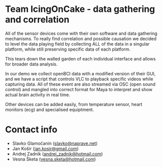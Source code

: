# Team IcingOnCake - data gathering and correlation

All of the sensor devices come with their own software and data gathering mechanisms.
To really find correlation and possible causation we decided to level the data playing field
by collecting ALL of the data in a singular platform, while still preserving specific data of each platform.

This tears down the walled garden of each individual interface and allows for broader data analysis.

In our demo we collect openBCI data with a modified version of their GUI, and we have a script that controls VLC to playback specific videos while capturing data.
All of these event are also streamed via OSC (open sound control) and mangled into correct format for Maya to interpret and show actual brain activity in real time.

Other devices can be added easily, from temperature sensor, heart monitors (ecg) and specialised equiptment.

# Contact info
* Slavko Glamočanin (slavko@naprave.net)
* Jan Košir (jan.kosir@gmail.com)
* Andrej Zadnik (andrej_zadnik@hotmail.com)
* Vesna Šketa (vesna.sketa@hotmail.com)
